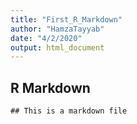 ```yaml
---
title: "First_R_Markdown"
author: "HamzaTayyab"
date: "4/2/2020"
output: html_document
---
```




## R Markdown

```
## This is a markdown file
```